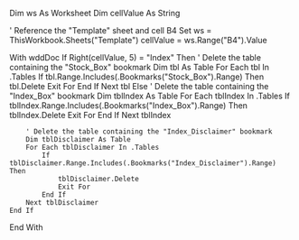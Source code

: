 
Dim ws As Worksheet
Dim cellValue As String

' Reference the "Template" sheet and cell B4
Set ws = ThisWorkbook.Sheets("Template")
cellValue = ws.Range("B4").Value

With wddDoc
    If Right(cellValue, 5) = "Index" Then
        ' Delete the table containing the "Stock_Box" bookmark
        Dim tbl As Table
        For Each tbl In .Tables
            If tbl.Range.Includes(.Bookmarks("Stock_Box").Range) Then
                tbl.Delete
                Exit For
            End If
        Next tbl
    Else
        ' Delete the table containing the "Index_Box" bookmark
        Dim tblIndex As Table
        For Each tblIndex In .Tables
            If tblIndex.Range.Includes(.Bookmarks("Index_Box").Range) Then
                tblIndex.Delete
                Exit For
            End If
        Next tblIndex
        
        ' Delete the table containing the "Index_Disclaimer" bookmark
        Dim tblDisclaimer As Table
        For Each tblDisclaimer In .Tables
            If tblDisclaimer.Range.Includes(.Bookmarks("Index_Disclaimer").Range) Then
                tblDisclaimer.Delete
                Exit For
            End If
        Next tblDisclaimer
    End If
End With
